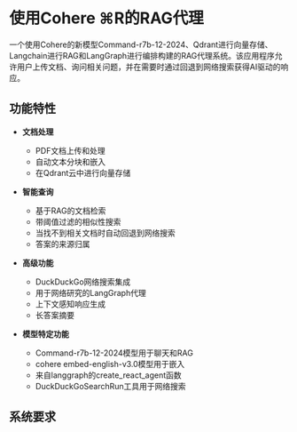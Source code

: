 # 使用Cohere ⌘R的RAG代理 

一个使用Cohere的新模型Command-r7b-12-2024、Qdrant进行向量存储、Langchain进行RAG和LangGraph进行编排构建的RAG代理系统。该应用程序允许用户上传文档、询问相关问题，并在需要时通过回退到网络搜索获得AI驱动的响应。

## 功能特性

- **文档处理**
  - PDF文档上传和处理
  - 自动文本分块和嵌入
  - 在Qdrant云中进行向量存储

- **智能查询**
  - 基于RAG的文档检索
  - 带阈值过滤的相似性搜索
  - 当找不到相关文档时自动回退到网络搜索
  - 答案的来源归属

- **高级功能**
  - DuckDuckGo网络搜索集成
  - 用于网络研究的LangGraph代理
  - 上下文感知响应生成
  - 长答案摘要

- **模型特定功能**
  - Command-r7b-12-2024模型用于聊天和RAG
  - cohere embed-english-v3.0模型用于嵌入
  - 来自langgraph的create_react_agent函数
  - DuckDuckGoSearchRun工具用于网络搜索

## 系统要求
